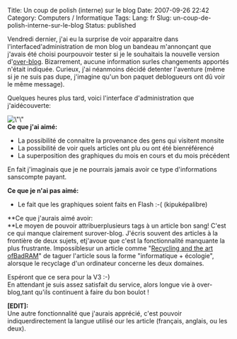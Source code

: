 Title: Un coup de polish (interne) sur le blog
Date: 2007-09-26 22:42
Category: Computers / Informatique
Tags:
Lang: fr
Slug: un-coup-de-polish-interne-sur-le-blog
Status: published

Vendredi dernier, j'ai eu la surprise de voir apparaitre dans l'interfaced'administration de mon blog un bandeau m'annonçant que j'avais été choisi pourpouvoir tester si je le souhaitais la nouvelle version d'[over-blog](http://www.over-blog.com/). Bizarrement, aucune information surles changements apportés n'était indiquée. Curieux, j'ai néanmoins décidé detenter l'aventure (même si je ne suis pas dupe, j'imagine qu'un bon paquet deblogueurs ont dû voir le même message).  
  
Quelques heures plus tard, voici l'interface d'administration que j'aidécouverte:  
  
![\\"\\"](/public/vrac/screenshot-over-blog-v2.png)  
**Ce que j'ai aimé:**

-   La possibilité de connaitre la provenance des gens qui visitent monsite
-   La possibilité de voir quels articles ont plu ou ont été bienréférencé
-   La superposition des graphiques du mois en cours et du mois précédent

En fait j'imaginais que je ne pourrais jamais avoir ce type d'informations sanscompte payant.  
  
**Ce que je n'ai pas aimé:**  

-   Le fait que les graphiques soient faits en Flash :-( (kipuképalibre)

  
**Ce que j'aurais aimé avoir:  
**Le moyen de pouvoir attribuerplusieurs tags à un article bon sang! C'est ce qui manque clairement surover-blog. J'écris souvent des articles à la frontière de deux sujets, etj'avoue que c'est la fonctionnalité manquante la plus frustrante. Impossiblesur un article comme "[Recycling and the art ofBadRAM](/post/2007/01/10/Recycling-and-the-art-of-BadRAM)" de taguer l'article sous la forme "informatique + écologie", alorsque le recyclage d'un ordinateur concerne les deux domaines.  
  
Espéront que ce sera pour la V3 :-)  
En attendant je suis assez satisfait du service, alors longue vie à over-blog,tant qu'ils continuent à faire du bon boulot !  
  
**\[EDIT\]:**  
Une autre fonctionnalité que j'aurais apprécié, c'est pouvoir indiquerdirectement la langue utilisé our les article (français, anglais, ou les deux).
